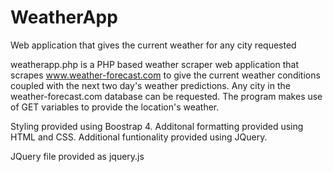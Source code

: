 # WeatherApp
Web application that gives the current weather for any city requested

weatherapp.php is a PHP based weather scraper web application that scrapes www.weather-forecast.com to give the current weather conditions coupled with the next two day's weather predictions. Any city in the weather-forecast.com database can be requested. The program makes use of GET variables to provide the location's weather. 

Styling provided using Boostrap 4.
Additonal formatting provided using HTML and CSS. 
Additional funtionality provided using JQuery. 

JQuery file provided as jquery.js
